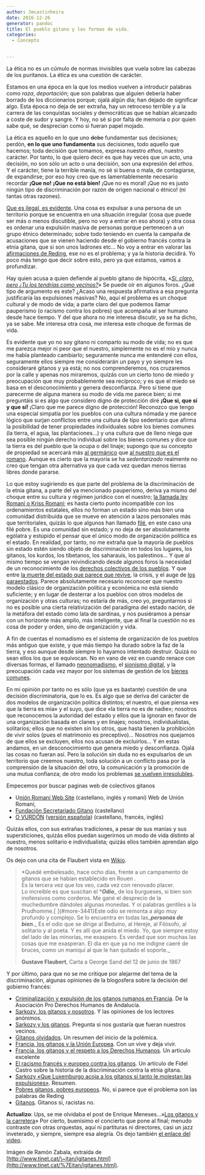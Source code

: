 ```yaml
---
author: Jmcastinheira
date: 2016-12-26
generator: pandoc
title: El pueblo gitano y las formas de vida.
categories:
  - Concepto


---
```




La ética no es un cúmulo de normas invisibles que vuela sobre las
cabezas de los puritanos. La ética es una cuestión de carácter.

Estamos en una época en la que los medios vuelven a introducir palabras
como *raza*, *deportación*; que son palabras que alguien debería haber
borrado de los diccionarios porque; ojalá algún día; han dejado de
significar algo. Esta época no deja de ser extraña, hay un retroceso
terrible y a la carrera de las conquistas sociales y democráticas que se
habían alcanzado a coste de sudor y sangre. Y hoy, no sé si por falta de
memoria o por quien sabe qué, se desprecian como si fueran papel mojado.

La ética es aquello en lo que uno ~~debe~~ fundamentar sus decisiones;
perdón, **en lo que uno fundamenta** sus decisiones, todo aquello que
hacemos; toda decisión que tomamos, expresa nuestro *ethos*, nuestro
carácter. Por tanto, lo que quiero decir es que hay veces que un acto,
una decisión, no son sólo un acto o una decisión, son una expresión del
*ethos*. Y el carácter, tiene la terrible manía, no sé si buena o mala,
de contagiarse, de expandirse; por eso hoy creo que es lamentablemente
necesario recordar **¡Que no!** **¡Que no está bien!** ¡Que no es moral!
¡Que no es justo ningún tipo de discriminación por razón de origen
nacional o étnico! (ni tantas otras razones).

[Que es ilegal, es
evidente](http://jurisnovus.blogspot.com/2010/09/francia-los-gitanos-y-el-respeto-los.html).
Una cosa es expulsar a una persona de un territorio porque se encuentra
en una situación irregular (cosa que puede ser más o menos discutible,
pero no voy a entrar en eso ahora) y otra cosa es ordenar una expulsión
masiva de personas porque pertenecen a un grupo étnico determinado;
sobre todo teniendo en cuenta la campaña de acusaciones que se vienen
haciendo desde el gobierno francés contra la etnia gitana, que si son
unos ladrones etc... No voy a entrar en valorar las [afirmaciones de
Reding](http://www.lavozdegalicia.es/mundo/2010/09/16/0003_8728226.htm),
ese no es el problema; y ya la historia decidirá. Yo poco más tengo que
decir sobre esto, pero ya que estamos, vamos a profundizar.

Hay quien acusa a quien defiende al pueblo gitano de hipócrita, «*[Si,
claro, pero ¿Tu los tendrías como
vecinos?](http://www.letrasdehercules.com/?p=3823)*» Se puede oir en
algunos foros. ¿Qué tipo de argumento es este? ¿Acaso una respuesta
afirmativa a esa pregunta justificaría las expulsiones masivas? No, aquí
el problema es un choque cultural y de modo de vida; a parte claro del
que podemos llamar pauperismo (o racismo contra los pobres) que acompaña
al ser humano desde hace tiempo. Y del que ahora no me interesa
discutir, ya se ha dicho, ya se sabe. Me interesa otra cosa, me interesa
este choque de formas de vida.

Es evidente que yo no soy gitano ni comparto su modo de vida; no es que
me parezca mejor ni peor que el nuestro, simplemente no es el mío y
nunca me había planteado cambiarlo; seguramente nunca me entenderé con
ellos, seguramente ellos siempre me considerarán un payo y yo siempre
les consideraré gitanos y ya está; no nos comprenderemos, nos cruzaremos
por la calle y apenas nos miraremos, quizás con un cierto tono de miedo
y preocupación que muy probablemente sea recíproco; y es que el miedo se
basa en el desconocimiento y genera desconfianza. Pero si tiene que
parecerme de alguna manera su modo de vida me parece bien; si me
preguntáis si es algo que considero digno de protección diré **¡Que si,
que sí y que sí!** ¡Claro que me parece digno de protección! Reconozco
que tengo una especial simpatía por los pueblos con una cultura nómada y
me parece lógico que surjan conflictos entre una cultura de tipo
sedentario que afirma la posibilidad de tener propiedades individuales
sobre los bienes comunes (la tierra, el agua, las plantaciones...) y una
cultura que de lleno niega que sea posible ningún derecho individual
sobre los bienes comunes y dice que la tierra es del pueblo que la ocupa
o del linaje; supongo que su concepto de propiedad se acercará más [al
germánico](http://es.wikipedia.org/wiki/Comunidad_de_bienes) que [al
nuestro que es el romano](http://es.wikipedia.org/wiki/Propiedad).
Aunque es cierto que la mayoría se ha *sedentarizado* realmente no creo
que tengan otra alternativa ya que cada vez quedan menos tierras libres
donde pararse.

Lo que estoy sugiriendo es que parte del problema de la discriminación
de la etnia gitana, a parte del ya mencionado pauperismo, deriva ya
mismo del choque entre su cultura y régimen jurídico con el nuestro; [la
llamada ley Romaní o Kriss
Romaní](http://nuestronombre.es/crearc/2005/04/04/kriss-roman-o-romaniya-sistema-jurdico-del-pueblo-rom-crearc/);
es hasta cierto punto incompatible con los ordenamientos estatales,
ellos no forman un estado sino más bien una comunidad distribuída que se
mueve en atención a lazos personales más que territoriales, quizás lo
que algunos han llamado
[filé](http://lasindias.net/indianopedia/Fil%C3%A9), en este caso una
filé pobre. Es una comunidad sin estado; y no deja de ser absolutamente
ególatra y estúpido el pensar que el único modo de organización política
es el estado. En realidad, por tanto, no me extraña que la mayoría de
pueblos sin estado estén siendo objeto de discriminación en todos los
lugares, los gitanos, los kurdos, los tibetanos, los saharauis, los
palestinos... Y que al mismo tiempo se vengan reivindicando desde
algunos foros la necesidad de un reconocimiento de los [derechos
colectivos de los
pueblos](http://www.observatorio.cl/observatorio/globalizacion/Noticias/Manifiesto%20de%20los%20Pueblos%20y%20Naciones%20sin%20Estado.htm).
Y que entre [la muerte del estado que parece que
revive](http://firgoa.usc.es/drupal/node/35947), la crisis, y el auge de
[los paraestados](http://lasindias.net/indianopedia/Paraestado). Parece
absolutamente necesario reconocer que nuestro modelo clásico de
organización política y económica no está siendo suficiente; y en lugar
de desterrar a los pueblos con otros modelos de organización y otras
culturas; no estaría de más, creo yo, preguntarnos si no es posible una
cierta relativización del paradigma del estado nación, de la metáfora
del estado como lata de sardinas, y nos pusiéramos a pensar con un
horizonte más amplio, más inteligente, que al final la cuestión no es
cosa de poder y orden, sino de organización y vida.

A fin de cuentas el nomadismo es el sistema de organización de los
pueblos más antiguo que existe, y que más tiempo ha durado sobre la faz
de la tierra, y eso aunque desde siempre lo hayamos intentado destruir.
Quizá no sean ellos los que se equivocan. No en vano de vez en cuando
renace con diversas formas, el llamado
[neonomadismo](http://lasindias.net/indianopedia/Neonomadismo), el
[sionismo digital](http://lasindias.net/indianopedia/Sionismo_digital),
y la preocupación cada vez mayor por los sistemas de gestión de los
[bienes comunes](http://www.bienescomunes.org/).

En mi opinión por tanto no es sólo (que ya es bastante) cuestión de una
decisión discriminatoria, que lo es. Es algo que se deriva del carácter
de dos modelos de organización política distintos; el nuestro, el que
piensa «es que la tierra es mía» y el suyo, que dice «la tierra no es de
nadie»; nosotros que reconocemos la autoridad del estado y ellos que la
ignoran en favor de una organización basada en clanes y en linajes;
nosotros, individualistas, solitarios; ellos que no existen sin los
otros, que hasta tienen la prohibición de vivir solos (pues el
matrimonio es preceptivo)... Nosotros nos quejamos de que ellos se
excluyen, ellos nos acusan de excluirlos... Y en estas andamos, en un
desconocimiento que genera miedo y desconfianza. Ojalá las cosas no
fueran así. Pero la solución sin duda no es expulsarlos de un territorio
que creemos nuestro, toda solución a un conflicto pasa por la
comprensión de la situación del otro, la comunicación y la promoción de
una mutua confianza; de otro modo los problemas [se vuelven
irresolubles](http://es.wikipedia.org/wiki/Dilema_del_prisionero).

Empecemos por buscar paginas web de colectivos gitanos

-   U[nión Romaní Web Site](http://www.unionromani.org/) (castellano,
    inglés y romaní) Web de Unión Romaní,
-   [Fundación Secretariado
    Gitano](http://www.gitanos.org/) (castellano)
-   [O VURDÓN](http://www.vurdon.it/) ([versión
    española](http://www.vurdon.it/spanish.htm)) (castellano, francés,
    inglés)

Quizás ellos, con sus extrañas tradiciones, a pesar de sus manías y sus
supersticiones, quizás ellos puedan sugerirnos un modo de vida distinto
al nuestro, menos solitario e individualista; quizás ellos también
aprendan algo de nosotros.

Os dejo con una cita de Flaubert vista
en [Wikio](http://e-blogs.wikio.es/flaubert-los-gitanos-y-el-odio-de-los-burgueses).

> *Quedé embelesado, hace ocho días, frente a un campamento de gitanos
> que se habían establecido en Rouen .\
> Es la tercera vez que los veo, cada vez con renovado placer.\
> Lo increíble es que suscitan el ****Odio***\_ de los burgueses, si
> bien son inofensivos como corderos. Me gané el desprecio de la
> muchedumbre dándoles algunas monedas. Y oí palabras gentiles a la
> Prudhomme.[ ]{#more-3441}Este odio se remonta a algo muy profundo y
> complejo. Se lo encuentra en todas las\_***personas de bien***.\_ Es
> el odio que se dirige al Beduino, al Hereje, al Filósofo, al solitario
> y al poeta. Y es allí que anida el miedo. Yo, que siempre estoy del
> lado de las minorías, me exaspero. Es verdad que son muchas las cosas
> que me exasperan. El día en que ya no me indigne caeré de bruces, como
> un maniquí al que le han quitado el soporte.\_
>
> **Gustave Flaubert**, Carta a George Sand del 12 de junio de 1867

Y por último, para que no se me critique por alejarme del tema de la
discriminación, algunas opiniones de la blogosfera sobre la decisión del
gobierno francés:

-   [Criminalización y expulsión de los gitanos rumanos en
    Francia](http://www.apdha.org/index.php?option=com_content&task=view&id=793&Itemid=63).
    De la Asociación Pro Derechos Humanos de Andalucía.
-   [Sarkozy, los gitanos y
    nosotros](http://www.eltonodelavoz.com/2010/09/17/sarkozy-los-gitanos-y-nosotros-ni-tanto-ni-tan-calvo/).
    Y las opiniones de los lectores anónimos.
-   [Sarkozy y los gitanos](http://www.letrasdehercules.com/?p=3823).
    Pregunta si nos gustaría que fueran nuestros vecinos.
-   [Gitanos
    olvidados](http://derechoshumanosnews.blogspot.com/2010/09/gitanos-olvidados.html).
    Un resumen del inicio de la polémica.
-   [Francia, los gitanos y la Unión
    Europea](http://derechoshumanosnews.blogspot.com/2010/09/gitanos-olvidados.html).
    Con un vive y deja vivir.
-   [Francia, los gitanos y el respeto a los Derechos
    Humanos](http://jurisnovus.blogspot.com/2010/09/francia-los-gitanos-y-el-respeto-los.html).
    Un artículo excelente
-   [El racismo francés y europeo contra los
    gitanos](http://crisis-economica.blogspot.com/2010/09/el-racismo-frances-y-europeo-contra-los.html).
    Un artículo de Fidel Castro sobre la historia de la discriminación
    contra la etnia gitana.
-   [Sarkozy «Que Luxemburgo acoja a los gitanos si tanto le molestan
    las
    expulsiones»](http://ahoraesltiempo.blogspot.com/2010/09/sarkozy-que-luxemburgo-acoja-los.html).
    Resumen.
  -   [Pobres gitanos, pobres
    europeos](http://elblogdepepebouza.blogspot.com/2010/09/pobres-gitanos-pobres-europeos.html).
    No, si parece que el problema son las palabras de Reding
  -   [Gitanos](http://franciscovelasco.blogia.com/2010/091501-gitanos.php).
    Gitanos si, racistas no.

**Actualizo**: Ups, se me olvidaba el post de Enrique Meneses...»[Los
gitanos y la
carretera](http://www.enriquemeneses.com/2010/09/17/los-gitanos-y-la-carretera/)»
Por cierto, buenísimo el concierto que pone al final; menudo contraste
con otras orquestas, aquí ni partituras ni directores, casi un jazz
inveterado, y siempre, siempre esa alegría. Os dejo también [el enlace
del
video](http://www.youtube.com/watch?v=VvZbG7d32ps&feature=player_embedded#%21).

Imágen de Ramón Zabala, extraída de
[http://www.tinet.cat/\~itan/igitanes.html](http://www.tinet.cat/%7Eitan/igitanes.html).
